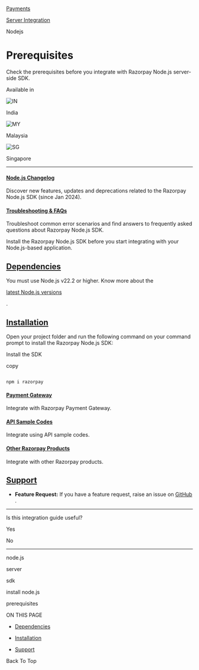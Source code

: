 [Payments](https://razorpay.com/docs/payments)

[Server Integration](https://razorpay.com/docs/payments/server-integration)

Nodejs

# Prerequisites

Check the prerequisites before you integrate with Razorpay Node.js server-side SDK.

Available in

![IN](https://flagcdn.com/in.svg)

India

![MY](https://flagcdn.com/my.svg)

Malaysia

![SG](https://flagcdn.com/sg.svg)

Singapore

* * *

#### [Node.js Changelog](https://razorpay.com/docs/payments/server-integration/nodejs/\#Node.js%20Changelog)

Discover new features, updates and deprecations related to the Razorpay Node.js SDK (since Jan 2024).

#### [Troubleshooting & FAQs](https://razorpay.com/docs/payments/server-integration/nodejs/\#Troubleshooting%20&%20FAQs)

Troubleshoot common error scenarios and find answers to frequently asked questions about Razorpay Node.js SDK.

Install the Razorpay Node.js SDK before you start integrating with your Node.js-based application.

## [Dependencies](https://razorpay.com/docs/payments/server-integration/nodejs/\#dependencies)

You must use Node.js v22.2 or higher. Know more about the

[latest Node.js versions](https://nodejs.org/en/about/previous-releases)

.

## [Installation](https://razorpay.com/docs/payments/server-integration/nodejs/\#installation)

Open your project folder and run the following command on your command prompt to install the Razorpay Node.js SDK:

Install the SDK

copy

```

npm i razorpay
```

#### [Payment Gateway](https://razorpay.com/docs/payments/server-integration/nodejs/\#Payment%20Gateway)

Integrate with Razorpay Payment Gateway.

#### [API Sample Codes](https://razorpay.com/docs/payments/server-integration/nodejs/\#API%20Sample%20Codes)

Integrate using API sample codes.

#### [Other Razorpay Products](https://razorpay.com/docs/payments/server-integration/nodejs/\#Other%20Razorpay%20Products)

Integrate with other Razorpay products.

## [Support](https://razorpay.com/docs/payments/server-integration/nodejs/\#support)

- **Feature Request:** If you have a feature request, raise an issue on
[GitHub](https://github.com/razorpay/razorpay-node/issues/new)
.

* * *

Is this integration guide useful?

Yes

No

* * *

node.js

server

sdk

install node.js

prerequisites

ON THIS PAGE

- [Dependencies](https://razorpay.com/docs/payments/server-integration/nodejs/#dependencies)

- [Installation](https://razorpay.com/docs/payments/server-integration/nodejs/#installation)

- [Support](https://razorpay.com/docs/payments/server-integration/nodejs/#support)


Back To Top